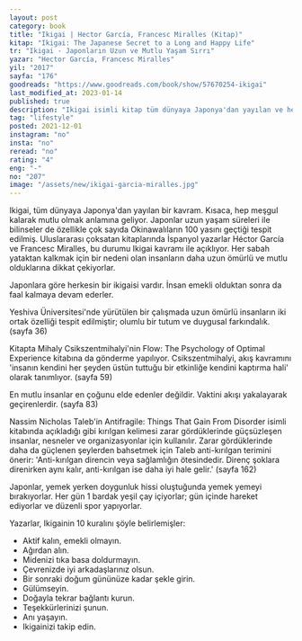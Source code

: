 ```yaml
---
layout: post
category: book
title: "Ikigai | Hector García, Francesc Miralles (Kitap)"
kitap: "Ikigai: The Japanese Secret to a Long and Happy Life"
tr: "Ikigai - Japonların Uzun ve Mutlu Yaşam Sırrı"
yazar: "Hector García, Francesc Miralles"
yil: "2017"
sayfa: "176"
goodreads: "https://www.goodreads.com/book/show/57670254-ikigai"
last_modified_at: 2023-01-14
published: true
description: "Ikigai isimli kitap tüm dünyaya Japonya'dan yayılan ve hep meşgul kalarak mutlu olmak anlamına gelen kavramı inceliyor."
tag: "lifestyle"
posted: 2021-12-01
instagram: "no"
insta: "no"
reread: "no"
rating: "4"
eng: "-"
no: "207"
image: "/assets/new/ikigai-garcia-miralles.jpg"
---
```


Ikigai, tüm dünyaya Japonya'dan yayılan bir kavram. Kısaca, hep meşgul kalarak mutlu olmak anlamına geliyor. Japonlar uzun yaşam süreleri ile bilinseler de özellikle çok sayıda Okinawalıların 100 yasını geçtiği tespit edilmiş. Uluslararası çoksatan kitaplarında İspanyol yazarlar Héctor García ve Francesc Miralles, bu durumu Ikigai kavramı ile açıklıyor. Her sabah yataktan kalkmak için bir nedeni olan insanların daha uzun ömürlü ve mutlu olduklarına dikkat çekiyorlar.

Japonlara göre herkesin bir ikigaisi vardır. İnsan emekli olduktan sonra da faal kalmaya devam ederler.

Yeshiva Üniversitesi'nde yürütülen bir çalışmada uzun ömürlü insanların iki ortak özelliği tespit edilmiştir; olumlu bir tutum ve duygusal farkındalık. (sayfa 36)

Kitapta Mihaly Csikszentmihalyi'nin Flow: The Psychology of Optimal Experience kitabına da gönderme yapılıyor. Csikszentmihalyi, akış kavramını 'insanın kendini her şeyden üstün tuttuğu bir etkinliğe kendini kaptırma hali' olarak tanımlıyor. (sayfa 59)

En mutlu insanlar en çoğunu elde edenler değildir. Vaktini akışı yakalayarak geçirenlerdir. (sayfa 83)

Nassim Nicholas Taleb'in Antifragile: Things That Gain From Disorder isimli kitabında açıkladığı gibi kırılgan kelimesi zarar gördüklerinde güçsüzleşen insanlar, nesneler ve organizasyonlar için kullanılır. Zarar gördüklerinde daha da güçlenen şeylerden bahsetmek için Taleb anti-kırılgan terimini önerir: 'Anti-kırılgan direncin veya sağlamlığın ötesindedir. Direnç şoklara direnirken aynı kalır, anti-kırılgan ise daha iyi hale gelir.' (sayfa 162)

Japonlar, yemek yerken doygunluk hissi oluştuğunda yemek yemeyi bırakıyorlar. Her gün 1 bardak yeşil çay içiyorlar; gün içinde hareket ediyorlar ve düzenli spor yapıyorlar.

Yazarlar, Ikigainin 10 kuralını şöyle belirlemişler:

- Aktif kalın, emekli olmayın.
- Ağırdan alın.
- Midenizi tıka basa doldurmayın.
- Çevrenizde iyi arkadaşlarınız olsun.
- Bir sonraki doğum gününüze kadar şekle girin.
- Gülümseyin.
- Doğayla tekrar bağlantı kurun.
- Teşekkürlerinizi şunun.
- Anı yaşayın.
- Ikigainizi takip edin.
